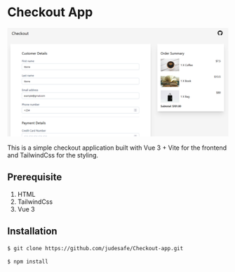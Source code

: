 # Checkout App
<img src="public/assets/checkout.png" raw="true">

This is a simple checkout application built with Vue 3 + Vite for the frontend and TailwindCss for the styling.

## Prerequisite
1. HTML
2. TailwindCss
3. Vue 3
## Installation

```
$ git clone https://github.com/judesafe/Checkout-app.git
```

````
$ npm install
````
